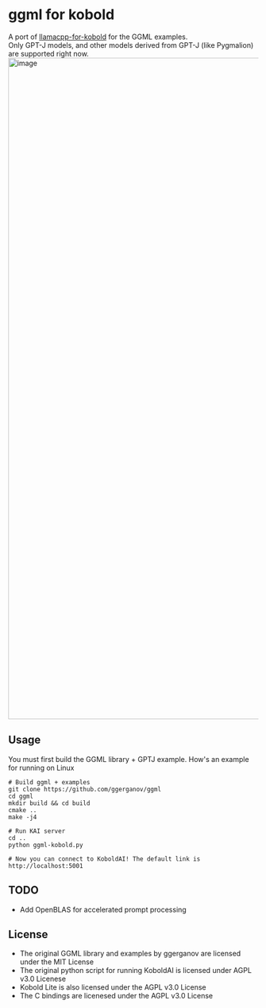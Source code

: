# ggml for kobold
A port of [llamacpp-for-kobold](https://github.com/LostRuins/llamacpp-for-kobold) for the GGML examples.  
Only GPT-J models, and other models derived from GPT-J (like Pygmalion) are supported right now. 
<img width="1329" alt="image" src="https://user-images.githubusercontent.com/14863137/228918669-1a611159-e1c5-47e5-92e8-57d43617d838.png">

## Usage
You must first build the GGML library + GPTJ example. How's an example for running on Linux
```
# Build ggml + examples
git clone https://github.com/ggerganov/ggml
cd ggml
mkdir build && cd build
cmake ..
make -j4

# Run KAI server
cd ..
python ggml-kobold.py

# Now you can connect to KoboldAI! The default link is http://localhost:5001
```

## TODO
* Add OpenBLAS for accelerated prompt processing

## License
* The original GGML library and examples by ggerganov are licensed under the MIT License
* The original python script for running KoboldAI is licensed under AGPL v3.0 Licenese
* Kobold Lite is also licensed under the AGPL v3.0 License
* The C bindings are licenesed under the AGPL v3.0 License
